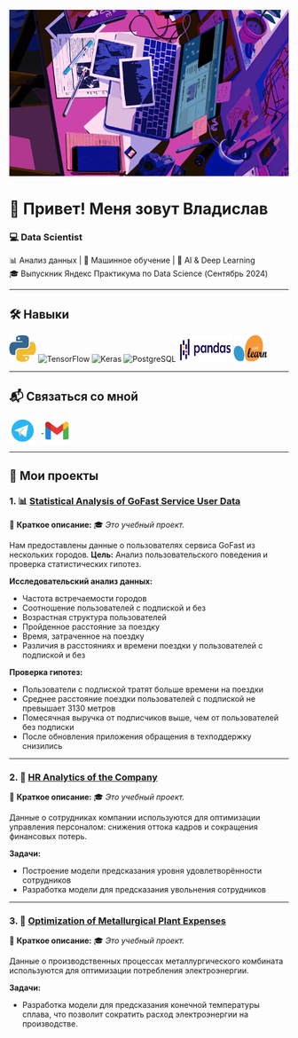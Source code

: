 
<p align="center">
  <img src="https://github.com/St-Rann/St-Rann/blob/main/type%202.gif?raw=true" alt="GIF" width="600" height="300">
</p>

# 👋 Привет! Меня зовут Владислав

### 💻 Data Scientist


📊 Анализ данных | 🤖 Машинное обучение | 🧠 AI & Deep Learning  
🎓 Выпускник Яндекс Практикума по Data Science (Сентябрь 2024)


---

## 🛠️ Навыки

<div align="left">
  <img src="https://github.com/St-Rann/St-Rann/blob/main/icons8-python-96.png?raw=true" width="48" height="48" alt="Python" />
  <img src="https://upload.wikimedia.org/wikipedia/commons/2/2d/Tensorflow_logo.svg" width="48" height="48" alt="TensorFlow" />
  <img src="https://upload.wikimedia.org/wikipedia/commons/a/ae/Keras_logo.svg" width="48" height="48" alt="Keras" />
  <img src="https://upload.wikimedia.org/wikipedia/commons/2/29/Postgresql_elephant.svg" width="48" height="48" alt="PostgreSQL" />
  <img src="https://github.com/St-Rann/St-Rann/blob/main/03.JPG?raw=true" width="96" height="48" alt="Pandas" />
  <img src="https://github.com/St-Rann/St-Rann/blob/main/04.JPG?raw=true" width="60" height="48" alt="Scikit-learn" />
</div>

---

## 📬 Связаться со мной

<div align="left">
  <a href="https://t.me/SaintRann" target="_blank">
    <img src="https://github.com/St-Rann/St-Rann/blob/main/icons8-telegram-logo-144.png?raw=true" width="48" height="48" alt="Telegram" style="vertical-align: middle; margin-right: 10px;" />
  </a>
  <a href="mailto:vlad1117111@gmail.com" target="_blank">
    <img src="https://github.com/St-Rann/St-Rann/blob/main/icons8-gmail-144.png?raw=true" width="48" height="48" alt="Gmail" style="vertical-align: middle;" />
  </a>
</div>

---

## 🚀 Мои проекты

### 1. 📊 [Statistical Analysis of GoFast Service User Data](https://github.com/St-Rann/Statistical_Analysis_of_GoFast_Service_User_Data)
📌 **Краткое описание:**
🎓 *Это учебный проект.*

Нам предоставлены данные о пользователях сервиса GoFast из нескольких городов. 
**Цель:** Анализ пользовательского поведения и проверка статистических гипотез.

**Исследовательский анализ данных:**
- Частота встречаемости городов
- Соотношение пользователей с подпиской и без
- Возрастная структура пользователей
- Пройденное расстояние за поездку
- Время, затраченное на поездку
- Различия в расстояниях и времени поездки у пользователей с подпиской и без

**Проверка гипотез:**
- Пользователи с подпиской тратят больше времени на поездки
- Среднее расстояние поездки пользователей с подпиской не превышает 3130 метров
- Помесячная выручка от подписчиков выше, чем от пользователей без подписки
- После обновления приложения обращения в техподдержку снизились

---

### 2. 🤖 [HR Analytics of the Company](https://github.com/St-Rann/HR-analytics_of_the_company)
📌 **Краткое описание:**
🎓 *Это учебный проект.*

Данные о сотрудниках компании используются для оптимизации управления персоналом: снижения оттока кадров и сокращения финансовых потерь.

**Задачи:**
- Построение модели предсказания уровня удовлетворённости сотрудников
- Разработка модели для предсказания увольнения сотрудников

---

### 3. 🤖 [Optimization of Metallurgical Plant Expenses](https://github.com/St-Rann/Optimization_of_Metallurgical_Plant_Expenses)
📌 **Краткое описание:**
🎓 *Это учебный проект.*

Данные о производственных процессах металлургического комбината используются для оптимизации потребления электроэнергии.

**Задачи:**
- Разработка модели для предсказания конечной температуры сплава, что позволит сократить расход электроэнергии на производстве.
